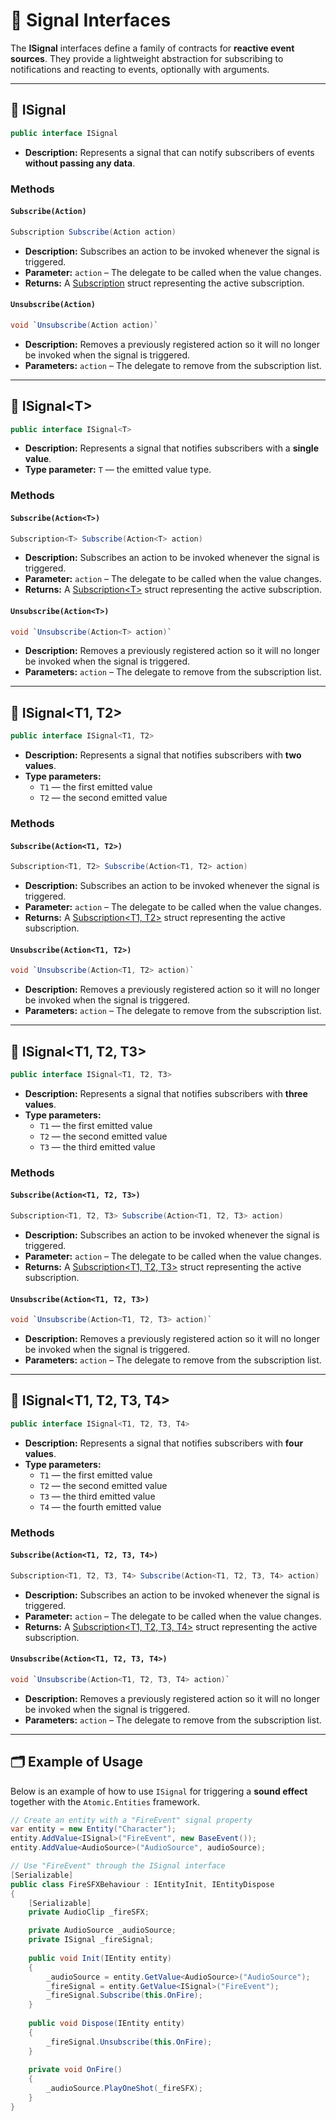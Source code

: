 # 🧩 Signal Interfaces

The **ISignal** interfaces define a family of contracts for **reactive event sources**. They provide a lightweight abstraction for subscribing to notifications and reacting to events, optionally with arguments.

---

## 🧩 ISignal

```csharp
public interface ISignal
```
- **Description:** Represents a signal that can notify subscribers of events **without passing any data**.

### Methods

#### `Subscribe(Action)`
```csharp
Subscription Subscribe(Action action)  
```
- **Description:** Subscribes an action to be invoked whenever the signal is triggered.
- **Parameter:** `action` – The delegate to be called when the value changes.
- **Returns:** A [Subscription](../Signals/Subscription.md#subscription) struct representing the active subscription.

#### `Unsubscribe(Action)`
```csharp
void `Unsubscribe(Action action)`  
```
- **Description:** Removes a previously registered action so it will no longer be invoked when the signal is triggered.
- **Parameters:** `action` – The delegate to remove from the subscription list.
----

## 🧩 ISignal&lt;T&gt;

```csharp
public interface ISignal<T>
```
- **Description:** Represents a signal that notifies subscribers with a **single value**.
- **Type parameter:** `T` — the emitted value type.

### Methods

#### `Subscribe(Action<T>)`
```csharp
Subscription<T> Subscribe(Action<T> action)  
```
- **Description:** Subscribes an action to be invoked whenever the signal is triggered.
- **Parameter:** `action` – The delegate to be called when the value changes.
- **Returns:** A [Subscription&lt;T&gt;](../Signals/Subscription.md#subscriptiont) struct representing the active subscription.

#### `Unsubscribe(Action<T>)`
```csharp
void `Unsubscribe(Action<T> action)`  
```
- **Description:** Removes a previously registered action so it will no longer be invoked when the signal is triggered.
- **Parameters:** `action` – The delegate to remove from the subscription list.
---

## 🧩 ISignal&lt;T1, T2&gt;
```csharp
public interface ISignal<T1, T2>
```
- **Description:** Represents a signal that notifies subscribers with **two values**.
- **Type parameters:**
  - `T1` — the first emitted value
  - `T2` — the second emitted value

### Methods

#### `Subscribe(Action<T1, T2>)`
```csharp
Subscription<T1, T2> Subscribe(Action<T1, T2> action)  
```
- **Description:** Subscribes an action to be invoked whenever the signal is triggered.
- **Parameter:** `action` – The delegate to be called when the value changes.
- **Returns:** A [Subscription<T1, T2>](../Signals/Subscription.md#subscriptiont1-t2) struct representing the active subscription.

#### `Unsubscribe(Action<T1, T2>)`
```csharp
void `Unsubscribe(Action<T1, T2> action)`  
```
- **Description:** Removes a previously registered action so it will no longer be invoked when the signal is triggered.
- **Parameters:** `action` – The delegate to remove from the subscription list.
---

## 🧩 ISignal&lt;T1, T2, T3&gt;
```csharp
public interface ISignal<T1, T2, T3>
```
- **Description:** Represents a signal that notifies subscribers with **three values**.
- **Type parameters:**
  - `T1` — the first emitted value
  - `T2` — the second emitted value
  - `T3` — the third emitted value

### Methods

#### `Subscribe(Action<T1, T2, T3>)`
```csharp
Subscription<T1, T2, T3> Subscribe(Action<T1, T2, T3> action)  
```
- **Description:** Subscribes an action to be invoked whenever the signal is triggered.
- **Parameter:** `action` – The delegate to be called when the value changes.
- **Returns:** A [Subscription<T1, T2, T3>](../Signals/Subscription.md#subscriptiont1-t2-t3) struct representing the active subscription.

#### `Unsubscribe(Action<T1, T2, T3>)`
```csharp
void `Unsubscribe(Action<T1, T2, T3> action)`  
```
- **Description:** Removes a previously registered action so it will no longer be invoked when the signal is triggered.
- **Parameters:** `action` – The delegate to remove from the subscription list.
---

## 🧩 ISignal&lt;T1, T2, T3, T4&gt;
```csharp
public interface ISignal<T1, T2, T3, T4>
```
- **Description:** Represents a signal that notifies subscribers with **four values**.
- **Type parameters:**
  - `T1` — the first emitted value
  - `T2` — the second emitted value
  - `T3` — the third emitted value
  - `T4` — the fourth emitted value

### Methods

#### `Subscribe(Action<T1, T2, T3, T4>)`
```csharp
Subscription<T1, T2, T3, T4> Subscribe(Action<T1, T2, T3, T4> action)  
```
- **Description:** Subscribes an action to be invoked whenever the signal is triggered.
- **Parameter:** `action` – The delegate to be called when the value changes.
- **Returns:** A [Subscription<T1, T2, T3, T4>](../Signals/Subscription.md#subscriptiont1-t2-t3-t4) struct representing the active subscription.

#### `Unsubscribe(Action<T1, T2, T3, T4>)`
```csharp
void `Unsubscribe(Action<T1, T2, T3, T4> action)`  
```
- **Description:** Removes a previously registered action so it will no longer be invoked when the signal is triggered.
- **Parameters:** `action` – The delegate to remove from the subscription list.
---

## 🗂 Example of Usage
Below is an example of how to use `ISignal` for triggering a **sound effect** together with the `Atomic.Entities` framework.

```csharp
// Create an entity with a "FireEvent" signal property
var entity = new Entity("Character");
entity.AddValue<ISignal>("FireEvent", new BaseEvent());
entity.AddValue<AudioSource>("AudioSource", audioSource);
```

```csharp
// Use "FireEvent" through the ISignal interface
[Serializable]
public class FireSFXBehaviour : IEntityInit, IEntityDispose
{
    [Serializable]
    private AudioClip _fireSFX;

    private AudioSource _audioSource;
    private ISignal _fireSignal;
    
    public void Init(IEntity entity)
    {
        _audioSource = entity.GetValue<AudioSource>("AudioSource");
        _fireSignal = entity.GetValue<ISignal>("FireEvent");
        _fireSignal.Subscribe(this.OnFire);
    }
    
    public void Dispose(IEntity entity)
    {
        _fireSignal.Unsubscribe(this.OnFire);
    }
    
    private void OnFire()
    {
        _audioSource.PlayOneShot(_fireSFX);
    }
}
```